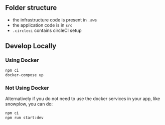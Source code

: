 # 

## Folder structure

- the infrastructure code is present in `.aws`
- the application code is in `src`
- `.circleci` contains circleCI setup

## Develop Locally

### Using Docker

```bash
npm ci
docker-compose up
```

### Not Using Docker

Alternatively if you do not need to use the docker services in your app, like snowplow, you can do:

```bash
npm ci
npm run start:dev
```
